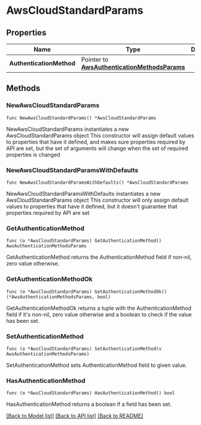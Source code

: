 # AwsCloudStandardParams

## Properties

Name | Type | Description | Notes
------------ | ------------- | ------------- | -------------
**AuthenticationMethod** | Pointer to [**AwsAuthenticationMethodsParams**](AwsAuthenticationMethodsParams.md) |  | [optional] 

## Methods

### NewAwsCloudStandardParams

`func NewAwsCloudStandardParams() *AwsCloudStandardParams`

NewAwsCloudStandardParams instantiates a new AwsCloudStandardParams object
This constructor will assign default values to properties that have it defined,
and makes sure properties required by API are set, but the set of arguments
will change when the set of required properties is changed

### NewAwsCloudStandardParamsWithDefaults

`func NewAwsCloudStandardParamsWithDefaults() *AwsCloudStandardParams`

NewAwsCloudStandardParamsWithDefaults instantiates a new AwsCloudStandardParams object
This constructor will only assign default values to properties that have it defined,
but it doesn't guarantee that properties required by API are set

### GetAuthenticationMethod

`func (o *AwsCloudStandardParams) GetAuthenticationMethod() AwsAuthenticationMethodsParams`

GetAuthenticationMethod returns the AuthenticationMethod field if non-nil, zero value otherwise.

### GetAuthenticationMethodOk

`func (o *AwsCloudStandardParams) GetAuthenticationMethodOk() (*AwsAuthenticationMethodsParams, bool)`

GetAuthenticationMethodOk returns a tuple with the AuthenticationMethod field if it's non-nil, zero value otherwise
and a boolean to check if the value has been set.

### SetAuthenticationMethod

`func (o *AwsCloudStandardParams) SetAuthenticationMethod(v AwsAuthenticationMethodsParams)`

SetAuthenticationMethod sets AuthenticationMethod field to given value.

### HasAuthenticationMethod

`func (o *AwsCloudStandardParams) HasAuthenticationMethod() bool`

HasAuthenticationMethod returns a boolean if a field has been set.


[[Back to Model list]](../README.md#documentation-for-models) [[Back to API list]](../README.md#documentation-for-api-endpoints) [[Back to README]](../README.md)



